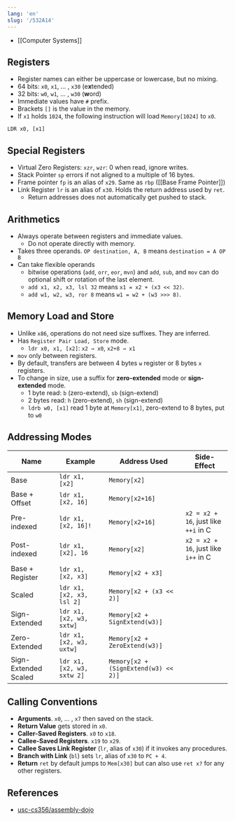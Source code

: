 ```yaml
---
lang: 'en'
slug: '/532A14'
---
```


- [[Computer Systems]]

## Registers

- Register names can either be uppercase or lowercase, but no mixing.
- 64 bits: `x0`, `x1`, ... , `x30` (e**x**tended)
- 32 bits: `w0`, `w1`, ... , `w30` (**w**ord)
- Immediate values have `#` prefix.
- Brackets `[]` is the value in the memory.
- If `x1` holds `1024`, the following instruction will load `Memory[1024]` to `x0`.

```
LDR x0, [x1]
```

## Special Registers

- Virtual Zero Registers: `xzr`, `wzr`: 0 when read, ignore writes.
- Stack Pointer `sp` errors if not aligned to a multiple of 16 bytes.
- Frame pointer `fp` is an alias of `x29`. Same as `rbp` ([[Base Frame Pointer]])
- Link Register `lr` is an alias of `x30`. Holds the return address used by `ret`.
  - Return addresses does not automatically get pushed to stack.

## Arithmetics

- Always operate between registers and immediate values.
  - Do not operate directly with memory.
- Takes three operands. `OP destination, A, B` means `destination = A OP B`
- Can take flexible operands
  - bitwise operations (`add`, `orr`, `eor`, `mvn`) and `add`, `sub`, and `mov` can do optional shift or rotation of the last element.
  - `add x1, x2, x3, lsl 32` means `x1 = x2 + (x3 << 32)`.
  - `add w1, w2, w3, ror 8` means `w1 = w2 + (w3 >>> 8)`.

## Memory Load and Store

- Unlike `x86`, operations do not need size suffixes. They are inferred.
- Has `Register Pair Load, Store` mode.
  - `ldr x0, x1, [x2]`: `x2 → x0`, `x2+8 → x1`
- `mov` only between registers.
- By default, transfers are between 4 bytes `w` register or 8 bytes `x` registers.
- To change in size, use a suffix for **zero-extended** mode or **sign-extended** mode.
  - 1 byte read: `b` (zero-extend), `sb` (sign-extend)
  - 2 bytes read: `h` (zero-extend), `sh` (sign-extend)
  - `ldrb w0, [x1]` read 1 byte at `Memory[x1]`, zero-extend to 8 bytes, put to `w0`

## Addressing Modes

| Name                 | Example                    | Address Used                         | Side-Effect                          |
| -------------------- | -------------------------- | ------------------------------------ | ------------------------------------ |
| Base                 | `ldr x1, [x2]`             | `Memory[x2]`                         |                                      |
| Base + Offset        | `ldr x1, [x2, 16]`         | `Memory[x2+16]`                      |                                      |
| Pre-indexed          | `ldr x1, [x2, 16]!`        | `Memory[x2+16]`                      | `x2 = x2 + 16`, just like `++i` in C |
| Post-indexed         | `ldr x1, [x2], 16`         | `Memory[x2]`                         | `x2 = x2 + 16`, just like `i++` in C |
| Base + Register      | `ldr x1, [x2, x3]`         | `Memory[x2 + x3]`                    |                                      |
| Scaled               | `ldr x1, [x2, x3, lsl 2]`  | `Memory[x2 + (x3 << 2)]`             |                                      |
| Sign-Extended        | `ldr x1, [x2, w3, sxtw]`   | `Memory[x2 + SignExtend(w3)]`        |                                      |
| Zero-Extended        | `ldr x1, [x2, w3, uxtw]`   | `Memory[x2 + ZeroExtend(w3)]`        |                                      |
| Sign-Extended Scaled | `ldr x1, [x2, w3, sxtw 2]` | `Memory[x2 + (SignExtend(w3) << 2)]` |                                      |

## Calling Conventions

- **Arguments**. `x0`, ... , `x7` then saved on the stack.
- **Return Value** gets stored in `x0`.
- **Caller-Saved Registers**. `x0` to `x18`.
- **Callee-Saved Registers**. `x19` to `x29`.
- **Callee Saves Link Register** (`lr`, alias of `x30`) if it invokes any procedures.
- **Branch with Link** (`bl`) sets `lr`, alias of `x30` to `PC + 4`.
- **Return** `ret` by default jumps to `Mem[x30]` but can also use `ret x?` for any other registers.

## References

- [usc-cs356/assembly-dojo](https://github.com/usc-cs356/assembly-dojo)
